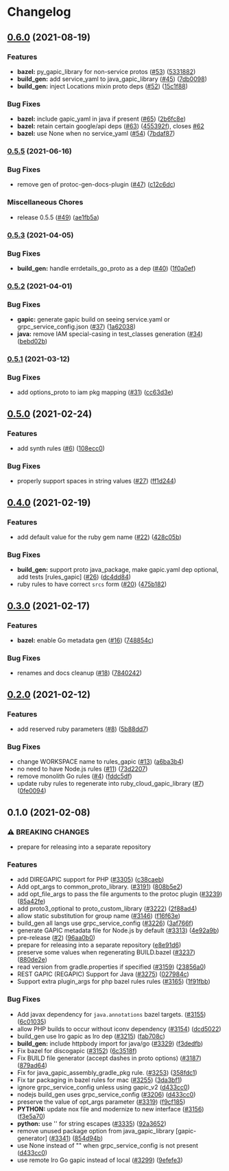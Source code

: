 # Changelog

## [0.6.0](https://www.github.com/googleapis/rules_gapic/compare/v0.5.5...v0.6.0) (2021-08-19)


### Features

* **bazel:** py_gapic_library for non-service protos ([#53](https://www.github.com/googleapis/rules_gapic/issues/53)) ([5331882](https://www.github.com/googleapis/rules_gapic/commit/5331882892a2ded049dadc31c55694e9c51eac12))
* **build_gen:** add service_yaml to java_gapic_library ([#45](https://www.github.com/googleapis/rules_gapic/issues/45)) ([7db0098](https://www.github.com/googleapis/rules_gapic/commit/7db0098351882d1e06b8a4842f361b5be15a59bb))
* **build_gen:** inject Locations mixin proto deps ([#52](https://www.github.com/googleapis/rules_gapic/issues/52)) ([15c1f88](https://www.github.com/googleapis/rules_gapic/commit/15c1f88c64901bfa67a908efeaa4de850a8e8c7a))


### Bug Fixes

* **bazel:** include gapic_yaml in java if present ([#65](https://www.github.com/googleapis/rules_gapic/issues/65)) ([2b6fc8e](https://www.github.com/googleapis/rules_gapic/commit/2b6fc8e06faf86070683bcce4db241060dba8f73))
* **bazel:** retain certain google/api deps ([#63](https://www.github.com/googleapis/rules_gapic/issues/63)) ([455392f](https://www.github.com/googleapis/rules_gapic/commit/455392f678df6097b7a7089b0932475eba3a5a70)), closes [#62](https://www.github.com/googleapis/rules_gapic/issues/62)
* **bazel:** use None when no service_yaml ([#54](https://www.github.com/googleapis/rules_gapic/issues/54)) ([7bdaf87](https://www.github.com/googleapis/rules_gapic/commit/7bdaf871ef364818fa02247e1a001891d3f43091))

### [0.5.5](https://www.github.com/googleapis/rules_gapic/compare/v0.5.3...v0.5.5) (2021-06-16)


### Bug Fixes

* remove gen of protoc-gen-docs-plugin ([#47](https://www.github.com/googleapis/rules_gapic/issues/47)) ([c12c6dc](https://www.github.com/googleapis/rules_gapic/commit/c12c6dc44ce4de371f66dd450b3ac4f333c63f4b))


### Miscellaneous Chores

* release 0.5.5 ([#49](https://www.github.com/googleapis/rules_gapic/issues/49)) ([ae1fb5a](https://www.github.com/googleapis/rules_gapic/commit/ae1fb5a9abda1279aa3606d525615dfeae936692))

### [0.5.3](https://www.github.com/googleapis/rules_gapic/compare/v0.5.2...v0.5.3) (2021-04-05)


### Bug Fixes

* **build_gen:** handle errdetails_go_proto as a dep ([#40](https://www.github.com/googleapis/rules_gapic/issues/40)) ([1f0a0ef](https://www.github.com/googleapis/rules_gapic/commit/1f0a0ef3d5ae42cd816fdea043e4dc7cd9c47b3d))

### [0.5.2](https://www.github.com/googleapis/rules_gapic/compare/v0.5.1...v0.5.2) (2021-04-01)


### Bug Fixes

* **gapic:** generate gapic build on seeing service.yaml or grpc_service_config.json ([#37](https://www.github.com/googleapis/rules_gapic/issues/37)) ([1a62038](https://www.github.com/googleapis/rules_gapic/commit/1a62038b41919bdf34d3a3b83e22a0e73de3d3f9))
* **java:** remove IAM special-casing in test_classes generation ([#34](https://www.github.com/googleapis/rules_gapic/issues/34)) ([bebd02b](https://www.github.com/googleapis/rules_gapic/commit/bebd02bcb94758fe774b7e40495924d23a8f1f0c))

### [0.5.1](https://www.github.com/googleapis/rules_gapic/compare/v0.5.0...v0.5.1) (2021-03-12)


### Bug Fixes

* add options_proto to iam pkg mapping ([#31](https://www.github.com/googleapis/rules_gapic/issues/31)) ([cc63d3e](https://www.github.com/googleapis/rules_gapic/commit/cc63d3ee357550ccf1ba7f1459706b4ba081b8f9))

## [0.5.0](https://www.github.com/googleapis/rules_gapic/compare/v0.4.0...v0.5.0) (2021-02-24)


### Features

* add synth rules ([#6](https://www.github.com/googleapis/rules_gapic/issues/6)) ([108ecc0](https://www.github.com/googleapis/rules_gapic/commit/108ecc0aed3a91241ca114e16c9f1cd97dcf2d31))


### Bug Fixes

* properly support spaces in string values ([#27](https://www.github.com/googleapis/rules_gapic/issues/27)) ([ff1d244](https://www.github.com/googleapis/rules_gapic/commit/ff1d244dc6a8f531c8699f998de64ba82b2e2a71))

## [0.4.0](https://www.github.com/googleapis/rules_gapic/compare/v0.3.0...v0.4.0) (2021-02-19)


### Features

* add default value for the ruby gem name ([#22](https://www.github.com/googleapis/rules_gapic/issues/22)) ([428c05b](https://www.github.com/googleapis/rules_gapic/commit/428c05b06e0fe487f377929776285c81aa12e8c2))


### Bug Fixes

* **build_gen:** support proto java_package, make gapic.yaml dep optional, add tests [rules_gapic] ([#26](https://www.github.com/googleapis/rules_gapic/issues/26)) ([dc4dd84](https://www.github.com/googleapis/rules_gapic/commit/dc4dd840853ad7a929499f9b65c7ad66bb002dd4))
* ruby rules to have correct `srcs` form ([#20](https://www.github.com/googleapis/rules_gapic/issues/20)) ([475b182](https://www.github.com/googleapis/rules_gapic/commit/475b182282d51ccb58871a5ca2d3e10568baa7a1))

## [0.3.0](https://www.github.com/googleapis/rules_gapic/compare/v0.2.0...v0.3.0) (2021-02-17)


### Features

* **bazel:** enable Go metadata gen ([#16](https://www.github.com/googleapis/rules_gapic/issues/16)) ([748854c](https://www.github.com/googleapis/rules_gapic/commit/748854c6c95ed68eef741a6be6c6cc27ab86a05b))


### Bug Fixes

* renames and docs cleanup ([#18](https://www.github.com/googleapis/rules_gapic/issues/18)) ([7840242](https://www.github.com/googleapis/rules_gapic/commit/7840242217e08f51c75100d363b7e26667c8fa1d))

## [0.2.0](https://www.github.com/googleapis/rules_gapic/compare/v0.1.0...v0.2.0) (2021-02-12)


### Features

* add reserved ruby parameters ([#8](https://www.github.com/googleapis/rules_gapic/issues/8)) ([5b88dd7](https://www.github.com/googleapis/rules_gapic/commit/5b88dd7b2a5ee55b56fc72acf20a1b8aa23178cb))


### Bug Fixes

* change WORKSPACE name to rules_gapic ([#13](https://www.github.com/googleapis/rules_gapic/issues/13)) ([a6ba3b4](https://www.github.com/googleapis/rules_gapic/commit/a6ba3b48ea5c589c470db01c19b81e7208a1f27b))
* no need to have Node.js rules ([#11](https://www.github.com/googleapis/rules_gapic/issues/11)) ([73d2207](https://www.github.com/googleapis/rules_gapic/commit/73d22071f8af736859ae8287cd7b81ee198c02b9))
* remove monolith Go rules ([#4](https://www.github.com/googleapis/rules_gapic/issues/4)) ([fddc5df](https://www.github.com/googleapis/rules_gapic/commit/fddc5dfdf25374bee506ac0065afffe9856f19e2))
* update ruby rules to regenerate into ruby_cloud_gapic_library ([#7](https://www.github.com/googleapis/rules_gapic/issues/7)) ([0fe0094](https://www.github.com/googleapis/rules_gapic/commit/0fe0094de9ad210f0749d1273c3babbeac432e97))

## 0.1.0 (2021-02-08)


### ⚠ BREAKING CHANGES

* prepare for releasing into a separate repository

### Features

* add DIREGAPIC support for PHP ([#3305](https://www.github.com/googleapis/rules_gapic/issues/3305)) ([c38caeb](https://www.github.com/googleapis/rules_gapic/commit/c38caeb01c3259f90f051d539f09496db86837fd))
* Add opt_args to common_proto_library. ([#3191](https://www.github.com/googleapis/rules_gapic/issues/3191)) ([808b5e2](https://www.github.com/googleapis/rules_gapic/commit/808b5e2e85146ddf63fd38cce7131a4e455944f5))
* add opt_file_args to pass the file arguments to the protoc plugin ([#3239](https://www.github.com/googleapis/rules_gapic/issues/3239)) ([85a42fe](https://www.github.com/googleapis/rules_gapic/commit/85a42fe7b85aa6acd8c5458abf5d212d05bb59d6))
* add proto3_optional to proto_custom_library ([#3222](https://www.github.com/googleapis/rules_gapic/issues/3222)) ([2f88ad4](https://www.github.com/googleapis/rules_gapic/commit/2f88ad4fba77ef4189d07fe3e40f8e08b667954d))
* allow static substitution for group name ([#3146](https://www.github.com/googleapis/rules_gapic/issues/3146)) ([f16f63e](https://www.github.com/googleapis/rules_gapic/commit/f16f63e1f8a7ba181638d089510b9b50602f013f))
* build_gen all langs use grpc_service_config ([#3226](https://www.github.com/googleapis/rules_gapic/issues/3226)) ([3af766f](https://www.github.com/googleapis/rules_gapic/commit/3af766f7186d97e620d24a049438821f66cec9c7))
* generate GAPIC metadata file for Node.js by default ([#3313](https://www.github.com/googleapis/rules_gapic/issues/3313)) ([4e92a9b](https://www.github.com/googleapis/rules_gapic/commit/4e92a9b89d7958bd05384545cd93eb57240906e2))
* pre-release ([#2](https://www.github.com/googleapis/rules_gapic/issues/2)) ([96aa0b0](https://www.github.com/googleapis/rules_gapic/commit/96aa0b04066ea425d5257b48ded15502be8e11b4))
* prepare for releasing into a separate repository ([e8e91d6](https://www.github.com/googleapis/rules_gapic/commit/e8e91d679316c2118aa522ad5d5e3b7e9b410950))
* preserve some values when regenerating BUILD.bazel ([#3237](https://www.github.com/googleapis/rules_gapic/issues/3237)) ([880de2e](https://www.github.com/googleapis/rules_gapic/commit/880de2ec92c98d315efc1293d01c20e2f18af780))
* read version from gradle.properties if specified ([#3159](https://www.github.com/googleapis/rules_gapic/issues/3159)) ([23856a0](https://www.github.com/googleapis/rules_gapic/commit/23856a0a30c85ff79b390b4d16823db1cced75da))
* REST GAPIC (REGAPIC) Support for Java ([#3275](https://www.github.com/googleapis/rules_gapic/issues/3275)) ([027984c](https://www.github.com/googleapis/rules_gapic/commit/027984c5daff5d6e85390dd81c75e3c2213d31ed))
* Support extra plugin_args for php bazel rules rules ([#3165](https://www.github.com/googleapis/rules_gapic/issues/3165)) ([1f91fbb](https://www.github.com/googleapis/rules_gapic/commit/1f91fbb40cf524763d79fc6e38f049266d773f3c))


### Bug Fixes

* Add javax dependency for `java.annotations` bazel targets. ([#3155](https://www.github.com/googleapis/rules_gapic/issues/3155)) ([6c01035](https://www.github.com/googleapis/rules_gapic/commit/6c01035cc7ad8a661c19fd0e8d7fffbeaa542c12))
* allow PHP builds to occur without iconv dependency ([#3154](https://www.github.com/googleapis/rules_gapic/issues/3154)) ([dcd5022](https://www.github.com/googleapis/rules_gapic/commit/dcd50226ae262b8e3bca7366e8780d5cf324f8ce))
* build_gen use lro gapic as lro dep ([#3215](https://www.github.com/googleapis/rules_gapic/issues/3215)) ([fab708c](https://www.github.com/googleapis/rules_gapic/commit/fab708cf290ffd9529535ec70df1c3950bdc0d88))
* **build_gen:** include httpbody import for java/go ([#3329](https://www.github.com/googleapis/rules_gapic/issues/3329)) ([f3dedfb](https://www.github.com/googleapis/rules_gapic/commit/f3dedfbe56329643da86f4ac765f44e7a17ae8ce))
* Fix bazel for discogapic ([#3152](https://www.github.com/googleapis/rules_gapic/issues/3152)) ([6c3518f](https://www.github.com/googleapis/rules_gapic/commit/6c3518f6d9f141317ed7ecad08fb1e7940ce3af6))
* Fix BUILD file generator (accept dashes in proto options) ([#3187](https://www.github.com/googleapis/rules_gapic/issues/3187)) ([879ad64](https://www.github.com/googleapis/rules_gapic/commit/879ad648c0de5ec86044edec8a23f0032cc04977))
* Fix for java_gapic_assembly_gradle_pkg rule. ([#3253](https://www.github.com/googleapis/rules_gapic/issues/3253)) ([358fdc1](https://www.github.com/googleapis/rules_gapic/commit/358fdc1b3bfca483e811187a92efde217d6605cd))
* Fix tar packaging in bazel rules for mac ([#3255](https://www.github.com/googleapis/rules_gapic/issues/3255)) ([3da3bf1](https://www.github.com/googleapis/rules_gapic/commit/3da3bf1516827569b622e4ee5ac3a3a66f2f7919))
* ignore grpc_service_config unless using gapic_v2 ([d433cc0](https://www.github.com/googleapis/rules_gapic/commit/d433cc0b5cce206d9f29803c4ff9b9de0a64f0de))
* nodejs build_gen uses grpc_service_config ([#3206](https://www.github.com/googleapis/rules_gapic/issues/3206)) ([d433cc0](https://www.github.com/googleapis/rules_gapic/commit/d433cc0b5cce206d9f29803c4ff9b9de0a64f0de))
* preserve the value of opt_args parameter ([#3319](https://www.github.com/googleapis/rules_gapic/issues/3319)) ([f9cf185](https://www.github.com/googleapis/rules_gapic/commit/f9cf18543a880893821c4a2b93bebdb6b5313562))
* **PYTHON:** update nox file and modernize to new interface ([#3156](https://www.github.com/googleapis/rules_gapic/issues/3156)) ([f3e5a70](https://www.github.com/googleapis/rules_gapic/commit/f3e5a70bb5f04a63f891a740cad01d95bd00822d))
* **python:** use '\' for string escapes ([#3335](https://www.github.com/googleapis/rules_gapic/issues/3335)) ([92a3652](https://www.github.com/googleapis/rules_gapic/commit/92a3652776d568ed6472c35e4f9aa72c854a3780))
* remove unused package option from java_gapic_library [gapic-generator] ([#3341](https://www.github.com/googleapis/rules_gapic/issues/3341)) ([854d94b](https://www.github.com/googleapis/rules_gapic/commit/854d94bd055d7a1ae0becf11f1cfd313ecf352fc))
* use None instead of "" when grpc_service_config is not present ([d433cc0](https://www.github.com/googleapis/rules_gapic/commit/d433cc0b5cce206d9f29803c4ff9b9de0a64f0de))
* use remote lro Go gapic instead of local ([#3299](https://www.github.com/googleapis/rules_gapic/issues/3299)) ([9efefe3](https://www.github.com/googleapis/rules_gapic/commit/9efefe38a655041fd165de592af726d9b9b39229))
